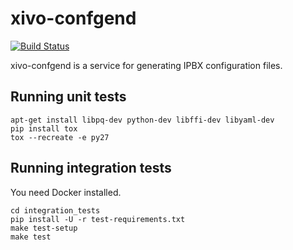 xivo-confgend
=============
[![Build Status](https://travis-ci.org/wazo-pbx/xivo-confgend.png?branch=master)](https://travis-ci.org/wazo-pbx/xivo-confgend)

xivo-confgend is a service for generating IPBX configuration files.


Running unit tests
------------------

```
apt-get install libpq-dev python-dev libffi-dev libyaml-dev
pip install tox
tox --recreate -e py27
```


Running integration tests
-------------------------

You need Docker installed.

```
cd integration_tests
pip install -U -r test-requirements.txt
make test-setup
make test
```
